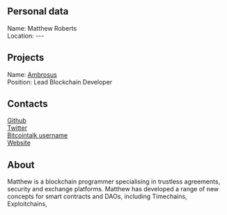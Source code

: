 ## Personal data
Name: Matthew Roberts  
Location: ---
## Projects 
Name: [Ambrosus](../projects/ambrosus.md)  
Position: Lead Blockchain Developer
## Contacts
[Github](https://github.com/robertsdotpm)  
[Twitter](https://twitter.com/robertsdotpm)  
[Bitcointalk username](https://bitcointalk.org/index.php?action=profile;u=489959)  
[Website](http://roberts.pm/)
## About
Matthew is a blockchain programmer specialising in trustless agreements, security and exchange platforms. Matthew has developed a range of new concepts for smart contracts and DAOs, including Timechains, Exploitchains,
